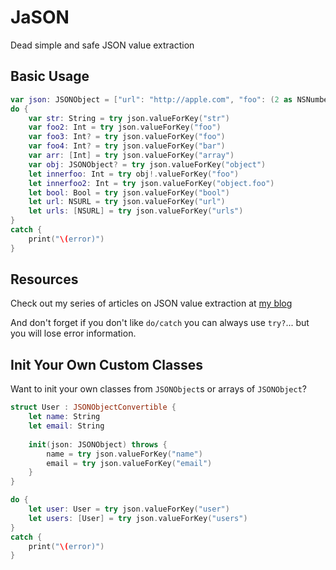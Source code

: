 # JaSON
Dead simple and safe JSON value extraction

## Basic Usage

```Swift
var json: JSONObject = ["url": "http://apple.com", "foo": (2 as NSNumber), "str": "Hello, World!", "array": [1,2,3,4,7], "object": ["foo": (3 as NSNumber), "str": "Hello, World!"], "bool": (true as NSNumber), "urls": ["http://apple.com", "http://google.com"], "user": ["name": "Jason", "email": "email@email.com"], "users": [["name": "Jason", "email": "email@email.com"], ["name": "Bob", "email": "bob@email.com"]]]
do {
    var str: String = try json.valueForKey("str")
    var foo2: Int = try json.valueForKey("foo")
    var foo3: Int? = try json.valueForKey("foo")
    var foo4: Int? = try json.valueForKey("bar")
    var arr: [Int] = try json.valueForKey("array")
    var obj: JSONObject? = try json.valueForKey("object")
    let innerfoo: Int = try obj!.valueForKey("foo")
    let innerfoo2: Int = try json.valueForKey("object.foo")
    let bool: Bool = try json.valueForKey("bool")
    let url: NSURL = try json.valueForKey("url")
    let urls: [NSURL] = try json.valueForKey("urls")
}
catch {
    print("\(error)")
}
```

## Resources

Check out my series of articles on JSON value extraction at [my blog](http://jasonlarsen.me/2015/10/16/no-magic-json-pt3.html)

And don't forget if you don't like `do/catch` you can always use `try?`... but you will lose error information.

## Init Your Own Custom Classes

Want to init your own classes from `JSONObject`s or arrays of `JSONObject`?

```Swift
struct User : JSONObjectConvertible {
    let name: String
    let email: String
    
    init(json: JSONObject) throws {
        name = try json.valueForKey("name")
        email = try json.valueForKey("email")
    }
}

do {
    let user: User = try json.valueForKey("user")
    let users: [User] = try json.valueForKey("users")
}
catch {
    print("\(error)")
}
```
